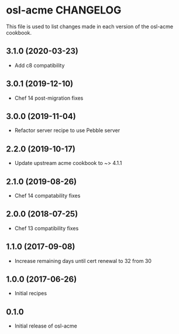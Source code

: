 osl-acme CHANGELOG
==================
This file is used to list changes made in each version of the
osl-acme cookbook.

3.1.0 (2020-03-23)
------------------
- Add c8 compatibility 

3.0.1 (2019-12-10)
------------------
- Chef 14 post-migration fixes

3.0.0 (2019-11-04)
------------------
- Refactor server recipe to use Pebble server

2.2.0 (2019-10-17)
------------------
- Update upstream acme cookbook to ~> 4.1.1

2.1.0 (2019-08-26)
------------------
- Chef 14 compatability fixes

2.0.0 (2018-07-25)
------------------
- Chef 13 compatibility fixes

1.1.0 (2017-09-08)
------------------
- Increase remaining days until cert renewal to 32 from 30

1.0.0 (2017-06-26)
------------------
- Initial recipes

0.1.0
-----
- Initial release of osl-acme

